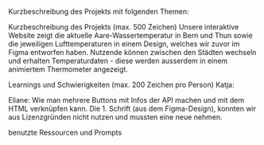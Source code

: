 Kurzbeschreibung des Projekts mit folgenden Themen:

Kurzbeschreibung des Projekts (max. 500 Zeichen)
Unsere interaktive Website zeigt die aktuelle Aare-Wassertemperatur in Bern und Thun sowie die jeweiligen Lufttemperaturen in einem Design, welches wir zuvor im Figma entworfen haben. Nutzende können zwischen den Städten wechseln und erhalten Temperaturdaten - diese werden ausserdem in einem animiertem Thermometer angezeigt.

Learnings und Schwierigkeiten (max. 200 Zeichen pro Person)
Katja:

Eliane:
Wie man mehrere Buttons mit Infos der API machen und mit dem HTML verknüpfen kann.
Die 1. Schrift (aus dem Figma-Design), konnten wir aus Lizenzgründen nicht nutzen und mussten eine neue nehmen.

benutzte Ressourcen und Prompts
